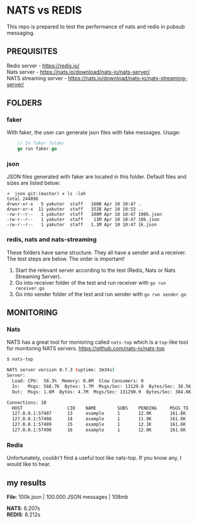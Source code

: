 # NATS vs REDIS
This repo is prepared to test the performance of nats and redis in pubsub messaging.

## PREQUISITES
Redis server - https://redis.io/  
Nats server - https://nats.io/download/nats-io/nats-server/  
NATS streaming server - https://nats.io/download/nats-io/nats-streaming-server/

## FOLDERS
### faker
With faker, the user can generate json files with fake messages. Usage:
```go
    // In faker folder
    go run faker.go
```
### json
JSON files generated with faker are located in this folder. Default files and sizes are listed below:
```shell
➜  json git:(master) ✗ ls -lah
total 244896
drwxr-xr-x   5 yakuter  staff   160B Apr 10 10:47 .
drwxr-xr-x  11 yakuter  staff   352B Apr 10 10:53 ..
-rw-r--r--   1 yakuter  staff   108M Apr 10 10:47 100k.json
-rw-r--r--   1 yakuter  staff    11M Apr 10 10:47 10k.json
-rw-r--r--   1 yakuter  staff   1.1M Apr 10 10:47 1k.json
```
### redis, nats and nats-streaming
These folders have same structure. They all have a sender and a receiver. The test steps are below. The order is important!

1. Start the relevant server according to the test (Redis, Nats or Nats Streaming Server).
2. Go into receiver folder of the test and run receiver with `go run receiver.go`
3. Go into sender folder of the test and run sender with `go run sender.go`

## MONITORING
### Nats
NATS has a great tool for monioring called `nats-top` which is a `top`-like tool for monitoring NATS servers.
https://github.com/nats-io/nats-top

```sh
$ nats-top

NATS server version 0.7.3 (uptime: 3m34s)
Server:
  Load: CPU:  58.3%  Memory: 8.6M  Slow Consumers: 0
  In:   Msgs: 568.7K  Bytes: 1.7M  Msgs/Sec: 13129.0  Bytes/Sec: 38.5K
  Out:  Msgs: 1.6M  Bytes: 4.7M  Msgs/Sec: 131290.9  Bytes/Sec: 384.6K    

Connections: 10
  HOST                 CID    NAME        SUBS    PENDING     MSGS_TO   MSGS_FROM   BYTES_TO    BYTES_FROM  LANG     VERSION  UPTIME   LAST ACTIVITY
  127.0.0.1:57487      13     example     1       12.0K       161.6K    0           484.7K      0           go       1.1.7    17s      2016-02-09 00:13:24.753062715 -0800 PST
  127.0.0.1:57488      14     example     1       11.9K       161.6K    0           484.7K      0           go       1.1.7    17s      2016-02-09 00:13:24.753040168 -0800 PST
  127.0.0.1:57489      15     example     1       12.1K       161.6K    0           484.7K      0           go       1.1.7    17s      2016-02-09 00:13:24.753069442 -0800 PST
  127.0.0.1:57490      16     example     1       12.0K       161.6K    0           484.7K      0           go       1.1.7    17s      2016-02-09 00:13:24.753057413 -0800 PST
```

### Redis
Unfortunately, couldn't find a useful tool like nats-top. If you know any, I would like to hear.

## my results

**File**: 100k.json | 100.000 JSON messages | 108mb

**NATS**:   6.207s  
**REDIS**:  8.212s